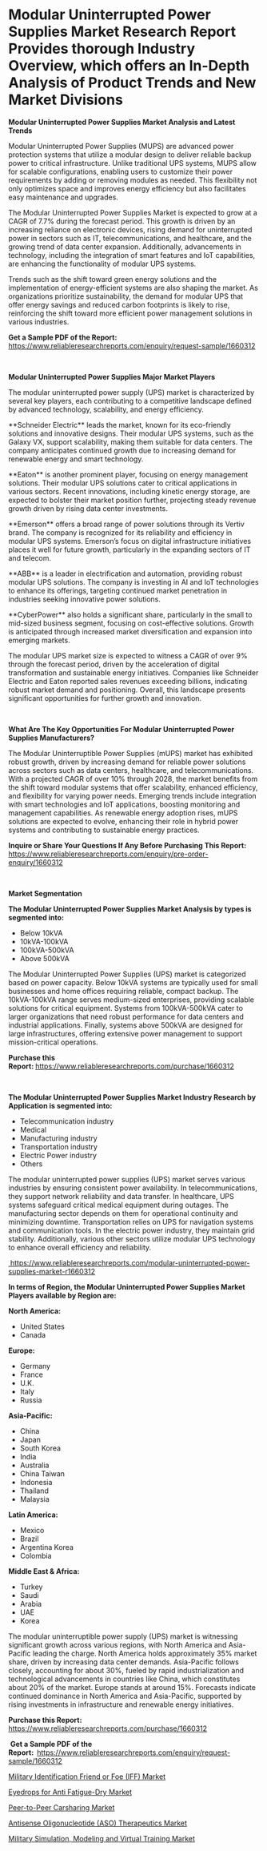 <p><h1>Modular Uninterrupted Power Supplies Market Research Report Provides thorough Industry Overview, which offers an In-Depth Analysis of Product Trends and New Market Divisions</h1></p><p><strong>Modular Uninterrupted Power Supplies Market Analysis and Latest Trends</strong></p>
<p><p>Modular Uninterrupted Power Supplies (MUPS) are advanced power protection systems that utilize a modular design to deliver reliable backup power to critical infrastructure. Unlike traditional UPS systems, MUPS allow for scalable configurations, enabling users to customize their power requirements by adding or removing modules as needed. This flexibility not only optimizes space and improves energy efficiency but also facilitates easy maintenance and upgrades.</p><p>The Modular Uninterrupted Power Supplies Market is expected to grow at a CAGR of 7.7% during the forecast period. This growth is driven by an increasing reliance on electronic devices, rising demand for uninterrupted power in sectors such as IT, telecommunications, and healthcare, and the growing trend of data center expansion. Additionally, advancements in technology, including the integration of smart features and IoT capabilities, are enhancing the functionality of modular UPS systems. </p><p>Trends such as the shift toward green energy solutions and the implementation of energy-efficient systems are also shaping the market. As organizations prioritize sustainability, the demand for modular UPS that offer energy savings and reduced carbon footprints is likely to rise, reinforcing the shift toward more efficient power management solutions in various industries.</p></p>
<p><strong>Get a Sample PDF of the Report:&nbsp;</strong> <a href="https://www.reliableresearchreports.com/enquiry/request-sample/1660312?utm_campaign=7&utm_medium=2&utm_source=Github&utm_content=ia&utm_term=29032025&utm_id=modular-uninterrupted-power-supplies">https://www.reliableresearchreports.com/enquiry/request-sample/1660312</a></p>
<p>&nbsp;</p>
<p><strong>Modular Uninterrupted Power Supplies Major Market Players</strong></p>
<p><p>The modular uninterrupted power supply (UPS) market is characterized by several key players, each contributing to a competitive landscape defined by advanced technology, scalability, and energy efficiency.</p><p>**Schneider Electric** leads the market, known for its eco-friendly solutions and innovative designs. Their modular UPS systems, such as the Galaxy VX, support scalability, making them suitable for data centers. The company anticipates continued growth due to increasing demand for renewable energy and smart technology.</p><p>**Eaton** is another prominent player, focusing on energy management solutions. Their modular UPS solutions cater to critical applications in various sectors. Recent innovations, including kinetic energy storage, are expected to bolster their market position further, projecting steady revenue growth driven by rising data center investments.</p><p>**Emerson** offers a broad range of power solutions through its Vertiv brand. The company is recognized for its reliability and efficiency in modular UPS systems. Emerson’s focus on digital infrastructure initiatives places it well for future growth, particularly in the expanding sectors of IT and telecom.</p><p>**ABB** is a leader in electrification and automation, providing robust modular UPS solutions. The company is investing in AI and IoT technologies to enhance its offerings, targeting continued market penetration in industries seeking innovative power solutions.</p><p>**CyberPower** also holds a significant share, particularly in the small to mid-sized business segment, focusing on cost-effective solutions. Growth is anticipated through increased market diversification and expansion into emerging markets.</p><p>The modular UPS market size is expected to witness a CAGR of over 9% through the forecast period, driven by the acceleration of digital transformation and sustainable energy initiatives. Companies like Schneider Electric and Eaton reported sales revenues exceeding billions, indicating robust market demand and positioning. Overall, this landscape presents significant opportunities for further growth and innovation.</p></p>
<p>&nbsp;</p>
<p><strong>What Are The Key Opportunities For Modular Uninterrupted Power Supplies Manufacturers?</strong></p>
<p><p>The Modular Uninterruptible Power Supplies (mUPS) market has exhibited robust growth, driven by increasing demand for reliable power solutions across sectors such as data centers, healthcare, and telecommunications. With a projected CAGR of over 10% through 2028, the market benefits from the shift toward modular systems that offer scalability, enhanced efficiency, and flexibility for varying power needs. Emerging trends include integration with smart technologies and IoT applications, boosting monitoring and management capabilities. As renewable energy adoption rises, mUPS solutions are expected to evolve, enhancing their role in hybrid power systems and contributing to sustainable energy practices.</p></p>
<p><strong>Inquire or Share Your Questions If Any Before Purchasing This Report:</strong> <a href="https://www.reliableresearchreports.com/enquiry/pre-order-enquiry/1660312?utm_campaign=7&utm_medium=2&utm_source=Github&utm_content=ia&utm_term=29032025&utm_id=modular-uninterrupted-power-supplies">https://www.reliableresearchreports.com/enquiry/pre-order-enquiry/1660312</a></p>
<p>&nbsp;</p>
<p><strong>Market Segmentation</strong></p>
<p><strong>The Modular Uninterrupted Power Supplies Market Analysis by types is segmented into:</strong></p>
<p><ul><li>Below 10kVA</li><li>10kVA-100kVA</li><li>100kVA-500kVA</li><li>Above 500kVA</li></ul></p>
<p><p>The Modular Uninterrupted Power Supplies (UPS) market is categorized based on power capacity. Below 10kVA systems are typically used for small businesses and home offices requiring reliable, compact backup. The 10kVA-100kVA range serves medium-sized enterprises, providing scalable solutions for critical equipment. Systems from 100kVA-500kVA cater to larger organizations that need robust performance for data centers and industrial applications. Finally, systems above 500kVA are designed for large infrastructures, offering extensive power management to support mission-critical operations.</p></p>
<p><strong>Purchase this Report:&nbsp;</strong><a href="https://www.reliableresearchreports.com/purchase/1660312?utm_campaign=7&utm_medium=2&utm_source=Github&utm_content=ia&utm_term=29032025&utm_id=modular-uninterrupted-power-supplies">https://www.reliableresearchreports.com/purchase/1660312</a></p>
<p>&nbsp;</p>
<p><strong>The Modular Uninterrupted Power Supplies Market Industry Research by Application is segmented into:</strong></p>
<p><ul><li>Telecommunication industry</li><li>Medical</li><li>Manufacturing industry</li><li>Transportation industry</li><li>Electric Power industry</li><li>Others</li></ul></p>
<p><p>The modular uninterrupted power supplies (UPS) market serves various industries by ensuring consistent power availability. In telecommunications, they support network reliability and data transfer. In healthcare, UPS systems safeguard critical medical equipment during outages. The manufacturing sector depends on them for operational continuity and minimizing downtime. Transportation relies on UPS for navigation systems and communication tools. In the electric power industry, they maintain grid stability. Additionally, various other sectors utilize modular UPS technology to enhance overall efficiency and reliability.</p></p>
<p><a href="https://www.reliableresearchreports.com/modular-uninterrupted-power-supplies-market-r1660312?utm_campaign=7&utm_medium=2&utm_source=Github&utm_content=ia&utm_term=29032025&utm_id=modular-uninterrupted-power-supplies">&nbsp;https://www.reliableresearchreports.com/modular-uninterrupted-power-supplies-market-r1660312</a></p>
<p><strong>In terms of Region, the Modular Uninterrupted Power Supplies Market Players available by Region are:</strong></p>
<p>
    <p> <strong> North America: </strong>
        <ul>
            <li>United States</li>
            <li>Canada</li>
        </ul>
        </p> 
    <p> <strong> Europe: </strong>
        <ul>
            <li>Germany</li>
            <li>France</li>
            <li>U.K.</li>
            <li>Italy</li>
            <li>Russia</li>
        </ul>
        </p> 
    <p> <strong> Asia-Pacific: </strong>
        <ul>
            <li>China</li>
            <li>Japan</li>
            <li>South Korea</li>
            <li>India</li>
            <li>Australia</li>
            <li>China Taiwan</li>
            <li>Indonesia</li>
            <li>Thailand</li>
            <li>Malaysia</li>
        </ul>
        </p> 
    <p> <strong> Latin America: </strong>
        <ul>
            <li>Mexico</li>
            <li>Brazil</li>
            <li>Argentina Korea</li>
            <li>Colombia</li>
        </ul>
        </p> 
    <p> <strong> Middle East & Africa: </strong>
        <ul>
            <li>Turkey</li>
            <li>Saudi</li>
            <li>Arabia</li>
            <li>UAE</li>
            <li>Korea</li>
        </ul>
    </p>
    </p>
<p><p>The modular uninterruptible power supply (UPS) market is witnessing significant growth across various regions, with North America and Asia-Pacific leading the charge. North America holds approximately 35% market share, driven by increasing data center demands. Asia-Pacific follows closely, accounting for about 30%, fueled by rapid industrialization and technological advancements in countries like China, which constitutes about 20% of the market. Europe stands at around 15%. Forecasts indicate continued dominance in North America and Asia-Pacific, supported by rising investments in infrastructure and renewable energy initiatives.</p></p>
<p><strong>Purchase this Report: </strong><a href="https://www.reliableresearchreports.com/purchase/1660312?utm_campaign=7&utm_medium=2&utm_source=Github&utm_content=ia&utm_term=29032025&utm_id=modular-uninterrupted-power-supplies">https://www.reliableresearchreports.com/purchase/1660312</a></p>
<p>&nbsp;<strong>Get a Sample PDF of the Report:&nbsp;&nbsp;</strong><a href="https://www.reliableresearchreports.com/enquiry/request-sample/1660312?utm_campaign=7&utm_medium=2&utm_source=Github&utm_content=ia&utm_term=29032025&utm_id=modular-uninterrupted-power-supplies">https://www.reliableresearchreports.com/enquiry/request-sample/1660312</a></p>
<p><strong></strong></p>
<p><p><a href="https://github.com/vigatoimrene04/Market-Research-Report-List-1/blob/main/military-identification-friend-or-foe-iff-market.md?utm_campaign=7&utm_medium=2&utm_source=Github&utm_content=ia&utm_term=29032025&utm_id=modular-uninterrupted-power-supplies">Military Identification Friend or Foe (IFF) Market</a></p><p><a href="https://github.com/joubehobock75/Market-Research-Report-List-1/blob/main/eyedrops-for-anti-fatigue-dry-market.md?utm_campaign=7&utm_medium=2&utm_source=Github&utm_content=ia&utm_term=29032025&utm_id=modular-uninterrupted-power-supplies">Eyedrops for Anti Fatigue-Dry Market</a></p><p><a href="https://github.com/ozolsgasko02/Market-Research-Report-List-1/blob/main/peer-to-peer-carsharing-market.md?utm_campaign=7&utm_medium=2&utm_source=Github&utm_content=ia&utm_term=29032025&utm_id=modular-uninterrupted-power-supplies">Peer-to-Peer Carsharing Market</a></p><p><a href="https://github.com/supashcriana/Market-Research-Report-List-1/blob/main/antisense-oligonucleotide-aso-therapeutics-market.md?utm_campaign=7&utm_medium=2&utm_source=Github&utm_content=ia&utm_term=29032025&utm_id=modular-uninterrupted-power-supplies">Antisense Oligonucleotide (ASO) Therapeutics Market</a></p><p><a href="https://github.com/gasiorgary79/Market-Research-Report-List-1/blob/main/military-simulation-modeling-and-virtual-training-market.md?utm_campaign=7&utm_medium=2&utm_source=Github&utm_content=ia&utm_term=29032025&utm_id=modular-uninterrupted-power-supplies">Military Simulation, Modeling and Virtual Training Market</a></p></p>